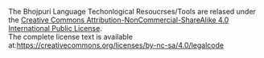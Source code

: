 The Bhojpuri Language Techonlogical Resoucrses/Tools are relased under the [Creative Commons Attribution-NonCommercial-ShareAlike 4.0 International Public License](https://creativecommons.org/licenses/by-nc-sa/4.0/legalcode).     
The complete license text is available at:https://creativecommons.org/licenses/by-nc-sa/4.0/legalcode
